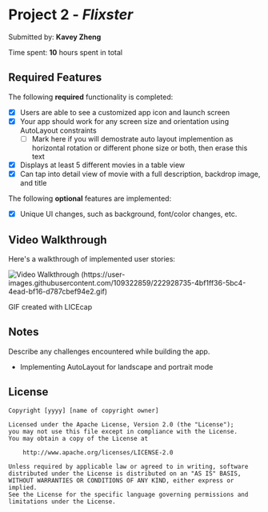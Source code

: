 # Project 2 - *Flixster*

Submitted by: **Kavey Zheng**

Time spent: **10** hours spent in total

## Required Features

The following **required** functionality is completed:

- [x] Users are able to see a customized app icon and launch screen
- [x] Your app should work for any screen size and orientation using AutoLayout constraints
  - [ ] Mark here if you will demostrate auto layout implemention as horizontal rotation or different phone size or both, then erase this text
- [x] Displays at least 5 different movies in a table view
- [x] Can tap into detail view of movie with a full description, backdrop image, and title
 
The following **optional** features are implemented:

- [x] Unique UI changes, such as background, font/color changes, etc.

## Video Walkthrough

Here's a walkthrough of implemented user stories:

<img src='([https://user-images.githubusercontent.com/109322859/222928686-41ea8007-ae0d-4d92-b8e2-d506f61030a1.gif](https://user-images.githubusercontent.com/109322859/222928735-4bf1ff36-5bc4-4ead-bf16-d787cbef94e2.gif))' title='Video Walkthrough' width='' alt='Video Walkthrough'/>
(https://user-images.githubusercontent.com/109322859/222928735-4bf1ff36-5bc4-4ead-bf16-d787cbef94e2.gif)

<!-- Replace this with whatever GIF tool you used! -->
GIF created with LICEcap  
<!-- Recommended tools:
[Kap](https://getkap.co/) for macOS
[ScreenToGif](https://www.screentogif.com/) for Windows
[peek](https://github.com/phw/peek) for Linux. -->

## Notes

Describe any challenges encountered while building the app.
- Implementing AutoLayout for landscape and portrait mode

## License

    Copyright [yyyy] [name of copyright owner]

    Licensed under the Apache License, Version 2.0 (the "License");
    you may not use this file except in compliance with the License.
    You may obtain a copy of the License at

        http://www.apache.org/licenses/LICENSE-2.0

    Unless required by applicable law or agreed to in writing, software
    distributed under the License is distributed on an "AS IS" BASIS,
    WITHOUT WARRANTIES OR CONDITIONS OF ANY KIND, either express or implied.
    See the License for the specific language governing permissions and
    limitations under the License.
